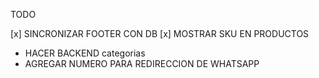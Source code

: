 TODO

[x] SINCRONIZAR FOOTER CON DB
[x] MOSTRAR SKU EN PRODUCTOS

- HACER BACKEND categorias
- AGREGAR NUMERO PARA REDIRECCION DE WHATSAPP
